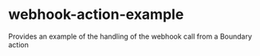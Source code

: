 # webhook-action-example
Provides an example of the handling of the webhook call from a Boundary action
